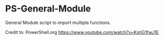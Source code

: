 # PS-General-Module

General Module script to import multiple functions.

Credit to: PowerShell.org
https://www.youtube.com/watch?v=KstjG1fwJ1E
